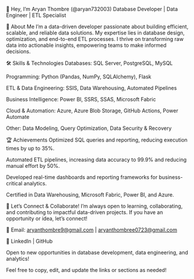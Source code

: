 👋 Hey, I’m Aryan Thombre (@aryan732003)
Database Developer | Data Engineer | ETL Specialist

🚀 About Me
I’m a data-driven developer passionate about building efficient, scalable, and reliable data solutions. My expertise lies in database design, optimization, and end-to-end ETL processes. I thrive on transforming raw data into actionable insights, empowering teams to make informed decisions.

🛠️ Skills & Technologies
Databases: SQL Server, PostgreSQL, MySQL

Programming: Python (Pandas, NumPy, SQLAlchemy), Flask

ETL & Data Engineering: SSIS, Data Warehousing, Automated Pipelines

Business Intelligence: Power BI, SSRS, SSAS, Microsoft Fabric

Cloud & Automation: Azure, Azure Blob Storage, GitHub Actions, Power Automate

Other: Data Modeling, Query Optimization, Data Security & Recovery

🏆 Achievements
Optimized SQL queries and reporting, reducing execution times by up to 35%.

Automated ETL pipelines, increasing data accuracy to 99.9% and reducing manual effort by 50%.

Developed real-time dashboards and reporting frameworks for business-critical analytics.

Certified in Data Warehousing, Microsoft Fabric, Power BI, and Azure.

🌱 Let’s Connect & Collaborate!
I’m always open to learning, collaborating, and contributing to impactful data-driven projects. If you have an opportunity or idea, let’s connect!

📧 Email: aryanthombre9@gmail.com | aryanthombree0723@gmail.com

💼 LinkedIn | GitHub

Open to new opportunities in database development, data engineering, and analytics!

Feel free to copy, edit, and update the links or sections as needed!
